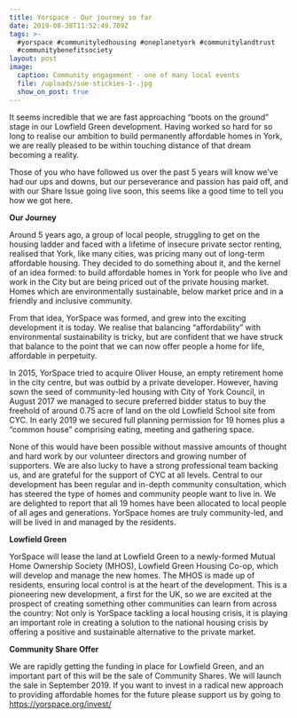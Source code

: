 ```yaml
---
title: Yorspace - Our journey so far
date: 2019-08-30T11:52:49.709Z
tags: >-
  #yorspace #communityledhousing #oneplanetyork #communitylandtrust
  #communitybenefitsociety
layout: post
image:
  caption: Community engagement - one of many local events
  file: /uploads/sue-stickies-1-.jpg
  show_on_post: true
---
```

It seems incredible that we are fast approaching “boots on the ground” stage in our Lowfield Green development. Having worked so hard for so long to realise our ambition to build permanently affordable homes in York, we are really pleased to be within touching distance of that dream becoming a reality.

Those of you who have followed us over the past 5 years will know we’ve had our ups and downs, but our perseverance and passion has paid off, and with our Share Issue going live soon, this seems like a good time to tell you how we got here.

**Our Journey**

Around 5 years ago, a group of local people, struggling to get on the housing ladder and faced with a lifetime of insecure private sector renting, realised that York, like many cities, was pricing many out of long-term affordable housing. They decided to do something about it, and the kernel of an idea formed: to build affordable homes in York for people who live and work in the City but are being priced out of the private housing market. Homes which are environmentally sustainable, below market price and in a friendly and inclusive community.

From that idea, YorSpace was formed, and grew into the exciting development it is today. We realise that balancing “affordability” with environmental sustainability is tricky, but are confident that we have struck that balance to the point that we can now offer people a home for life, affordable in perpetuity.

In 2015, YorSpace tried to acquire Oliver House, an empty retirement home in the city centre, but was outbid by a private developer. However, having sown the seed of community-led housing with City of York Council, in August 2017 we managed to secure preferred bidder status to buy the freehold of around 0.75 acre of land on the old Lowfield School site from CYC. In early 2019 we secured full planning permission for 19 homes plus a “common house” comprising eating, meeting and gathering space.

None of this would have been possible without massive amounts of thought and hard work by our volunteer directors and growing number of supporters. We are also lucky to have a strong professional team backing us, and are grateful for the support of CYC at all levels. Central to our development has been regular and in-depth community consultation, which has steered the type of homes and community people want to live in. We are delighted to report that all 19 homes have been allocated to local people of all ages and generations. YorSpace homes are truly community-led, and will be lived in and managed by the residents.

**Lowfield Green**

YorSpace will lease the land at Lowfield Green to a newly-formed Mutual Home Ownership Society (MHOS), Lowfield Green Housing Co-op, which will develop and manage the new homes. The MHOS is made up of residents, ensuring local control is at the heart of the development. This is a pioneering new development, a first for the UK, so we are excited at the prospect of creating something other communities can learn from across the country: Not only is YorSpace tackling a local housing crisis, it is playing an important role in creating a solution to the national housing crisis by offering a positive and sustainable alternative to the private market.

**Community Share Offer**

We are rapidly getting the funding in place for Lowfield Green, and an important part of this will be the sale of Community Shares. We will launch the sale in September 2019. If you want to invest in a radical new approach to providing affordable homes for the future please support us by going to <https://yorspace.org/invest/>
